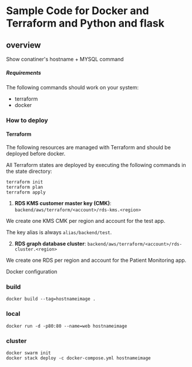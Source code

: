 # Sample Code for Docker and Terraform and Python and flask

## overview

Show conatiner's hostname + MYSQL command

##### Requirements
The following commands should work on your system:

- terraform
- docker

### How to deploy

#### Terraform

The following resources are managed with Terraform and should be deployed before docker.


All Terraform states are deployed by executing the following commands in the state directory:
```
terraform init
terraform plan
terraform apply
```

1. **RDS KMS customer master key (CMK)**: `backend/aws/terraform/<account>/rds-kms.<region>`

We create one KMS CMK per region and account for the test app.

The key alias is always `alias/backend/test`.

2. **RDS graph database cluster**: `backend/aws/terraform/<account>/rds-cluster.<region>`

We create one RDS per region and account for the Patient Monitoring app.


Docker configuration 
### build

```
docker build --tag=hostnameimage .
```

### local

```
docker run -d -p80:80 --name=web hostnameimage
```

### cluster

```
docker swarm init
docker stack deploy -c docker-compose.yml hostnameimage

```